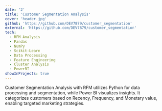 ```yaml
---
date: '2'
title: 'Customer Segmentation Analysis'
cover: 'header.jpg'
github: 'https://github.com/DEV7879/customer_segmentation'
external: 'https://github.com/DEV7879/customer_segmentation'
tech:
  - RFM Analysis
  - Pandas
  - NumPy
  - Scikit-Learn
  - Data Processing
  - Feature Engineering
  - Cluster Analysis
  - PowerBI
showInProjects: true
---
```


Customer Segmentation Analysis with RFM utilizes Python for data processing and segmentation, while Power BI visualizes insights. It categorizes customers based on Recency, Frequency, and Monetary value, enabling targeted marketing strategies.
